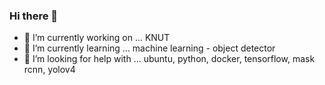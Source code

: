### Hi there 👋
- 🔭 I’m currently working on ... KNUT
- 🌱 I’m currently learning ... machine learning - object detector
- 🤔 I’m looking for help with ... ubuntu, python, docker, tensorflow, mask rcnn, yolov4

<!--
**seongjong12/seongjong12** is a ✨ _special_ ✨ repository because its `README.md` (this file) appears on your GitHub profile.

Here are some ideas to get you started:

- 🔭 I’m currently working on ...
- 🌱 I’m currently learning ...
- 👯 I’m looking to collaborate on ...
- 🤔 I’m looking for help with ...
- 💬 Ask me about ...
- 📫 How to reach me: ...
- 😄 Pronouns: ...
- ⚡ Fun fact: ...
-->
